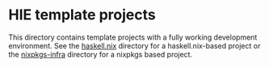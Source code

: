 # HIE template projects

This directory contains template projects with a fully working development environment. See the [haskell.nix](./haskell.nix) directory for a haskell.nix-based project or the [nixpkgs-infra](./nixpkgs-infra) directory for a nixpkgs based project.
